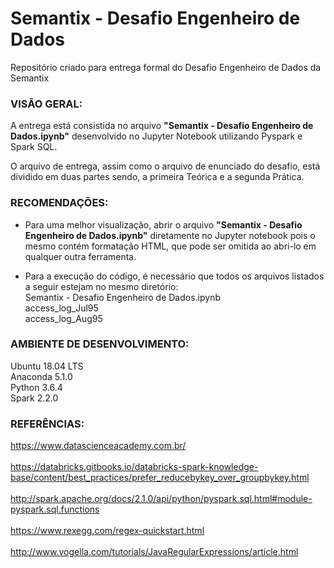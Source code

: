 # Semantix - Desafio Engenheiro de Dados
Repositório criado para entrega formal do Desafio Engenheiro de Dados da Semantix


### VISÃO GERAL:

A entrega está consistida no arquivo **"Semantix - Desafio Engenheiro de Dados.ipynb"** desenvolvido no Jupyter Notebook utilizando Pyspark e Spark SQL.

O arquivo de entrega, assim como o arquivo de enunciado do desafio, está dividido em duas partes sendo, a primeira Teórica e a segunda Prática.


### RECOMENDAÇÕES:

- Para uma melhor visualização, abrir o arquivo **"Semantix - Desafio Engenheiro de Dados.ipynb"** diretamente no Jupyter notebook pois o mesmo contém formatação HTML, que pode ser omitida ao abri-lo em qualquer outra ferramenta.

 - Para a execução do código, é necessário que todos os arquivos listados a seguir estejam no mesmo diretório: <br/>
Semantix - Desafio Engenheiro de Dados.ipynb <br/>
access_log_Jul95 <br/>
access_log_Aug95 <br/>


### AMBIENTE DE DESENVOLVIMENTO:

Ubuntu 18.04 LTS <br/>
Anaconda 5.1.0 <br/>
Python 3.6.4 <br/>
Spark 2.2.0 <br/>



### REFERÊNCIAS:

https://www.datascienceacademy.com.br/ <br/>
 <br/>
https://databricks.gitbooks.io/databricks-spark-knowledge-base/content/best_practices/prefer_reducebykey_over_groupbykey.html <br/>
<br/>
http://spark.apache.org/docs/2.1.0/api/python/pyspark.sql.html#module-pyspark.sql.functions <br/>
<br/>
https://www.rexegg.com/regex-quickstart.html <br/>
<br/>
http://www.vogella.com/tutorials/JavaRegularExpressions/article.html
